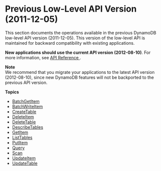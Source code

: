 # Previous Low\-Level API Version \(2011\-12\-05\)<a name="Appendix.APIv20111205"></a>

This section documents the operations available in the previous DynamoDB low\-level API version \(2011\-12\-05\)\. This version of the low\-level API is maintained for backward compatibility with existing applications\.

**New applications should use the current API version \(2012\-08\-10\)**\. For more information, see [ API Reference ](CurrentAPI.md)\.

**Note**  
We recommend that you migrate your applications to the latest API version \(2012\-08\-10\), since new DynamoDB features will not be backported to the previous API version\.

**Topics**
+ [BatchGetItem](API_BatchGetItem_v20111205.md)
+ [BatchWriteItem](API_BatchWriteItem_v20111205.md)
+ [CreateTable](API_CreateTable_v20111205.md)
+ [DeleteItem](API_DeleteItem_v20111205.md)
+ [DeleteTable](API_DeleteTable_v20111205.md)
+ [DescribeTables](API_DescribeTables_v20111205.md)
+ [GetItem](API_GetItem_v20111205.md)
+ [ListTables](API_ListTables_v20111205.md)
+ [PutItem](API_PutItem_v20111205.md)
+ [Query](API_Query_v20111205.md)
+ [Scan](API_Scan_v20111205.md)
+ [UpdateItem](API_UpdateItem_v20111205.md)
+ [UpdateTable](API_UpdateTable_v20111205.md)